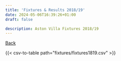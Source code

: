 ```yaml
---
title: 'Fixtures & Results 2018/19'
date: 2024-05-06T16:39:26+01:00
draft: false

description: Aston Villa Fixtures 2018/19
---
```


[Back](/fixtures/)

{{< csv-to-table path="fixtures/fixtures1819.csv" >}}